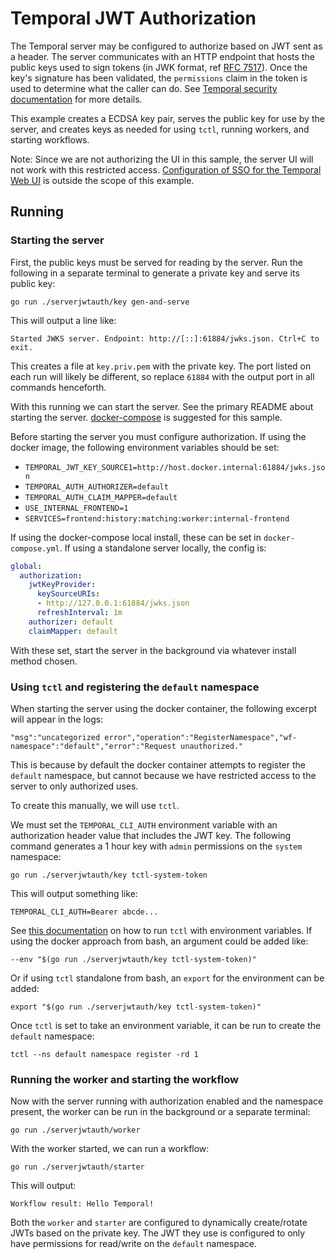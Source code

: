 # Temporal JWT Authorization

The Temporal server may be configured to authorize based on JWT sent as a header. The server communicates with an HTTP
endpoint that hosts the public keys used to sign tokens (in JWK format, ref
[RFC 7517](https://datatracker.ietf.org/doc/html/rfc7517)). Once the key's signature has been validated, the
`permissions` claim in the token is used to determine what the caller can do. See
[Temporal security documentation](https://docs.temporal.io/security) for more details.

This example creates a ECDSA key pair, serves the public key for use by the server, and creates keys as needed for
using `tctl`, running workers, and starting workflows.

Note: Since we are not authorizing the UI in this sample, the server UI will not work with this restricted access.
[Configuration of SSO for the Temporal Web UI](https://github.com/temporalio/web/#configuring-authentication-optional) is
outside the scope of this example.

## Running

### Starting the server

First, the public keys must be served for reading by the server. Run the following in a separate terminal to generate a
private key and serve its public key:

    go run ./serverjwtauth/key gen-and-serve

This will output a line like:

    Started JWKS server. Endpoint: http://[::]:61884/jwks.json. Ctrl+C to exit.

This creates a file at `key.priv.pem` with the private key. The port listed on each run will likely be different, so
replace `61884` with the output port in all commands henceforth.

With this running we can start the server. See the primary README about starting the server.
[docker-compose](https://github.com/temporalio/docker-compose) is suggested for this sample.

Before starting the server you must configure authorization. If using the docker image, the following environment
variables should be set:

* `TEMPORAL_JWT_KEY_SOURCE1=http://host.docker.internal:61884/jwks.json`
* `TEMPORAL_AUTH_AUTHORIZER=default`
* `TEMPORAL_AUTH_CLAIM_MAPPER=default`
* `USE_INTERNAL_FRONTEND=1`
* `SERVICES=frontend:history:matching:worker:internal-frontend`

If using the docker-compose local install, these can be set in `docker-compose.yml`. If using a standalone server
locally, the config is:

```yaml
global:
  authorization:
    jwtKeyProvider:
      keySourceURIs:
      - http://127.0.0.1:61884/jwks.json
      refreshInterval: 1m
    authorizer: default
    claimMapper: default
```

With these set, start the server in the background via whatever install method chosen.

### Using `tctl` and registering the `default` namespace

When starting the server using the docker container, the following excerpt will appear in the logs:

    "msg":"uncategorized error","operation":"RegisterNamespace","wf-namespace":"default","error":"Request unauthorized."

This is because by default the docker container attempts to register the `default` namespace, but cannot because we have
restricted access to the server to only authorized uses.

To create this manually, we will use `tctl`.

We must set the `TEMPORAL_CLI_AUTH` environment variable with an authorization header value that includes
the JWT key. The following command generates a 1 hour key with `admin` permissions on the `system` namespace:

    go run ./serverjwtauth/key tctl-system-token

This will output something like:

    TEMPORAL_CLI_AUTH=Bearer abcde...

See [this documentation](https://docs.temporal.io/tctl-v1/#run-the-cli) on how to run `tctl` with environment
variables. If using the docker approach from bash, an argument could be added like:

    --env "$(go run ./serverjwtauth/key tctl-system-token)"

Or if using `tctl` standalone from bash, an `export` for the environment can be added:

    export "$(go run ./serverjwtauth/key tctl-system-token)"

Once `tctl` is set to take an environment variable, it can be run to create the `default` namespace:

    tctl --ns default namespace register -rd 1

### Running the worker and starting the workflow

Now with the server running with authorization enabled and the namespace present, the worker can be run in the
background or a separate terminal:

    go run ./serverjwtauth/worker

With the worker started, we can run a workflow:

    go run ./serverjwtauth/starter

This will output:

    Workflow result: Hello Temporal!

Both the `worker` and `starter` are configured to dynamically create/rotate JWTs based on the private key. The JWT they
use is configured to only have permissions for read/write on the `default` namespace.
